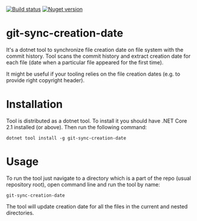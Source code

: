[![Build status](https://ci.appveyor.com/api/projects/status/t3djtth456h5ff3x/branch/master?svg=true)](https://ci.appveyor.com/project/Zvirja/git-sync-creation-date/branch/master) [![Nuget version](https://img.shields.io/nuget/v/git-sync-creation-date.svg)](https://www.nuget.org/packages/git-sync-creation-date/)

# git-sync-creation-date

It's a dotnet tool to synchronize file creation date on file system with the commit history. Tool scans the commit history and extract creation date for each file (date when a particular file appeared for the first time).

It might be useful if your tooling relies on the file creation dates (e.g. to provide right copyright header).

# Installation

Tool is distributed as a dotnet tool. To install it you should have .NET Core 2.1 installed (or above). Then run the following command:
```
dotnet tool install -g git-sync-creation-date
```

# Usage

To run the tool just navigate to a directory which is a part of the repo (usual repository root), open command line and run the tool by name:
```
git-sync-creation-date
```

The tool will update creation date for all the files in the current and nested directories.
